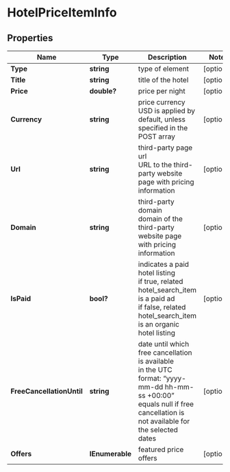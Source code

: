 # HotelPriceItemInfo


## Properties

| Name | Type | Description | Notes |
|------------ | ------------- | ------------- | -------------|
**Type** | **string** | type of element |[optional]|
**Title** | **string** | title of the hotel |[optional]|
**Price** | **double?** | price per night |[optional]|
**Currency** | **string** | price currency<br>USD is applied by default, unless specified in the POST array |[optional]|
**Url** | **string** | third-party page url<br>URL to the third-party website page with pricing information |[optional]|
**Domain** | **string** | third-party domain<br>domain of the third-party website page with pricing information |[optional]|
**IsPaid** | **bool?** | indicates a paid hotel listing<br>if true, related hotel_search_item is a paid ad<br>if false, related hotel_search_item is an organic hotel listing |[optional]|
**FreeCancellationUntil** | **string** | date until which free cancellation is available<br>in the UTC format: “yyyy-mm-dd hh-mm-ss +00:00”<br>equals null if free cancellation is not available for the selected dates |[optional]|
**Offers** | **IEnumerable<HotelInfoPriceOffer>** | featured price offers |[optional]|